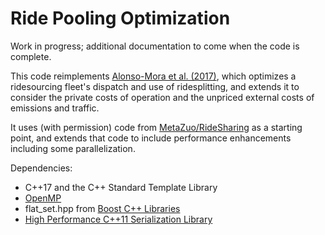 # Ride Pooling Optimization

Work in progress; additional documentation to come when the code is complete. 

This code reimplements [Alonso-Mora et al. (2017)](https://doi.org/10.1073/pnas.1611675114), which optimizes a ridesourcing fleet's dispatch and use of ridesplitting, and extends it to consider the private costs of operation and the unpriced external costs of emissions and traffic.

It uses (with permission) code from [MetaZuo/RideSharing](https://github.com/MetaZuo/RideSharing) as a starting point, and extends that code to include performance enhancements including some parallelization.

Dependencies:
*   C++17 and the C++ Standard Template Library
*   [OpenMP](https://www.openmp.org/)
*   flat_set.hpp from [Boost C++ Libraries](https://www.boost.org/)
*   [High Performance C++11 Serialization Library](https://github.com/jl2922/hps)

